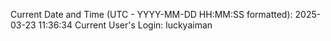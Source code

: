Current Date and Time (UTC - YYYY-MM-DD HH:MM:SS formatted): 2025-03-23 11:36:34
Current User's Login: luckyaiman
